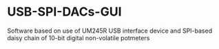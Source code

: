 # USB-SPI-DACs-GUI
Software based on use of UM245R USB interface device and SPI-based daisy chain of 10-bit digital non-volatile potmeters
